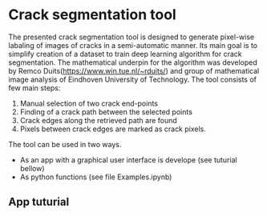 # Crack segmentation tool

The presented crack segmentation tool is designed to generate pixel-wise labaling of images of cracks in a semi-automatic manner. Its main goal is to simplify creation of a dataset to train deep learning algorithm for crack segmentation. The mathematical underpin for the algorithm was developed by Remco Duits(https://www.win.tue.nl/~rduits/) and group of mathematical image analysis of Eindhoven University of Technology.
The tool consists of few main steps:
1. Manual selection of two crack end-points
2. Finding of a crack path between the selected points
3. Crack edges along the retrieved path are found
4. Pixels between crack edges are marked as crack pixels.

The tool can be used in two ways. 
 - As an app with a graphical user interface is develope (see tuturial bellow)
 - As python functions (see file Examples.ipynb)

## App tuturial
